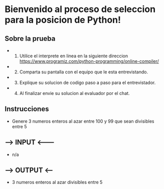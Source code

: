 # Bienvenido al proceso de seleccion para la posicion de Python!

## Sobre la prueba
- 1. Utilice el interprete en linea en la siguiente direccion https://www.programiz.com/python-programming/online-compiler/
- 2. Comparta su pantalla con el equipo que le esta entrevistando.
- 3. Explique su solucion de codigo paso a paso para el entrevistador.
- 4. Al finalizar envie su solucion al evaluador por el chat.

## Instrucciones
- Genere 3 numeros enteros al azar entre 100 y 99 que sean divisibles entre 5

## --> INPUT <---

- n/a

## --> OUTPUT <--

- 3 numeros enteros al azar divisibles entre 5
